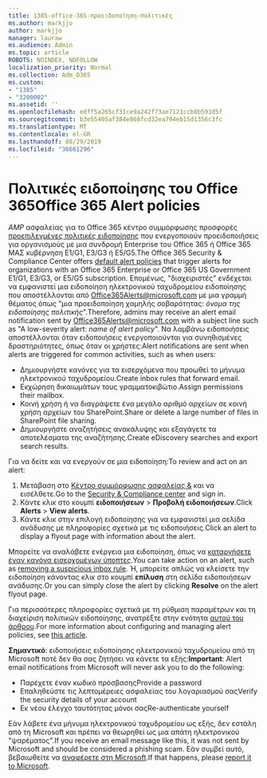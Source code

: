 ```yaml
---
title: 1385-office-365-προειδοποίηση-πολιτικές
ms.author: markjjo
author: markjjo
manager: lauraw
ms.audience: Admin
ms.topic: article
ROBOTS: NOINDEX, NOFOLLOW
localization_priority: Normal
ms.collection: Adm_O365
ms.custom:
- "1385"
- "3200002"
ms.assetid: ''
ms.openlocfilehash: edff5a265cf31ce9a242f73ae7121ccb8b591d5f
ms.sourcegitcommit: b3e55405af384e868fcd32ea794eb15d1356c3fc
ms.translationtype: MT
ms.contentlocale: el-GR
ms.lasthandoff: 08/29/2019
ms.locfileid: "36661296"
---
```

# <a name="office-365-alert-policies"></a><span data-ttu-id="9c698-102">Πολιτικές ειδοποίησης του Office 365</span><span class="sxs-lookup"><span data-stu-id="9c698-102">Office 365 Alert policies</span></span>

<span data-ttu-id="9c698-103">_AMP_ ασφαλείας για το Office 365 κέντρο συμμόρφωσης προσφορές [προεπιλεγμένες πολιτικές ειδοποίησης](https://docs.microsoft.com/office365/securitycompliance/alert-policies#default-alert-policies) που ενεργοποιούν προειδοποιήσεις για οργανισμούς με μια συνδρομή Enterprise του Office 365 ή Office 365 ΜΑΣ κυβέρνηση E1/G1, E3/G3 ή E5/G5.</span><span class="sxs-lookup"><span data-stu-id="9c698-103">The Office 365 Security & Compliance Center offers [default alert policies](https://docs.microsoft.com/office365/securitycompliance/alert-policies#default-alert-policies) that trigger alerts for organizations with an Office 365 Enterprise or Office 365 US Government E1/G1, E3/G3, or E5/G5 subscription.</span></span> <span data-ttu-id="9c698-104">Επομένως, "διαχειριστές" ενδέχεται να εμφανιστεί μια ειδοποίηση ηλεκτρονικού ταχυδρομείου ειδοποίησης που αποστέλλονται από Office365Alerts@microsoft.com με μια γραμμή θέματος όπως "μια προειδοποίηση χαμηλής σοβαρότητας: *όνομα της ειδοποίησης πολιτικής*".</span><span class="sxs-lookup"><span data-stu-id="9c698-104">Therefore, admins may receive an alert email notification sent by Office365Alerts@microsoft.com with a subject line such as "A low-severity alert: *name of alert policy*".</span></span> <span data-ttu-id="9c698-105">Να λαμβάνω ειδοποιήσεις αποστέλλονται όταν ειδοποιήσεις ενεργοποιούνται για συνηθισμένες δραστηριότητες, όπως όταν οι χρήστες:</span><span class="sxs-lookup"><span data-stu-id="9c698-105">Alert notifications are sent when alerts are triggered for common activities, such as when users:</span></span>

- <span data-ttu-id="9c698-106">Δημιουργήστε κανόνες για τα εισερχόμενα που προωθεί το μήνυμα ηλεκτρονικού ταχυδρομείου.</span><span class="sxs-lookup"><span data-stu-id="9c698-106">Create inbox rules that forward email.</span></span>
- <span data-ttu-id="9c698-107">Εκχώρηση δικαιωμάτων τους γραμματοκιβώτιο.</span><span class="sxs-lookup"><span data-stu-id="9c698-107">Assign permissions their mailbox.</span></span>
- <span data-ttu-id="9c698-108">Κοινή χρήση ή να διαγράψετε ένα μεγάλο αριθμό αρχείων σε κοινή χρήση αρχείων του SharePoint.</span><span class="sxs-lookup"><span data-stu-id="9c698-108">Share or delete a large number of files in SharePoint file sharing.</span></span>
- <span data-ttu-id="9c698-109">Δημιουργήστε αναζητήσεις ανακάλυψης και εξαγάγετε τα αποτελέσματα της αναζήτησης.</span><span class="sxs-lookup"><span data-stu-id="9c698-109">Create eDiscovery searches and export search results.</span></span>

<span data-ttu-id="9c698-110">Για να δείτε και να ενεργούν σε μια ειδοποίηση:</span><span class="sxs-lookup"><span data-stu-id="9c698-110">To review and act on an alert:</span></span>

1. <span data-ttu-id="9c698-111">Μετάβαση στο [Κέντρο συμμόρφωσης ασφαλείας &](https://protection.office.com) και να εισέλθετε.</span><span class="sxs-lookup"><span data-stu-id="9c698-111">Go to the [Security & Compliance center](https://protection.office.com) and sign in.</span></span>
2. <span data-ttu-id="9c698-112">Κάντε κλικ στο κουμπί **ειδοποιήσεων** > **Προβολή ειδοποιήσεων**.</span><span class="sxs-lookup"><span data-stu-id="9c698-112">Click **Alerts** > **View alerts**.</span></span>
3. <span data-ttu-id="9c698-113">Κάντε κλικ στην επιλογή ειδοποίησης για να εμφανιστεί μια σελίδα ανάδυσης με πληροφορίες σχετικά με τις ειδοποιήσεις.</span><span class="sxs-lookup"><span data-stu-id="9c698-113">Click an alert to display a flyout page with information about the alert.</span></span>

<span data-ttu-id="9c698-114">Μπορείτε να αναλάβετε ενέργεια μια ειδοποίηση, όπως να [καταργήσετε έναν κανόνα εισερχομένων ύποπτες](https://docs.microsoft.com/office365/securitycompliance/responding-to-a-compromised-email-account).</span><span class="sxs-lookup"><span data-stu-id="9c698-114">You can take action on an alert, such as [removing a suspicious inbox rule](https://docs.microsoft.com/office365/securitycompliance/responding-to-a-compromised-email-account).</span></span> <span data-ttu-id="9c698-115">Ή, μπορείτε απλώς να κλείσετε την ειδοποίηση κάνοντας κλικ στο κουμπί **επίλυση** στη σελίδα ειδοποιήσεων ανάδυσης.</span><span class="sxs-lookup"><span data-stu-id="9c698-115">Or you can simply close the alert by clicking **Resolve** on the alert flyout page.</span></span>

<span data-ttu-id="9c698-116">Για περισσότερες πληροφορίες σχετικά με τη ρύθμιση παραμέτρων και τη διαχείριση πολιτικών ειδοποίησης, ανατρέξτε στην ενότητα [αυτού του άρθρου](https://docs.microsoft.com/office365/securitycompliance/alert-policies).</span><span class="sxs-lookup"><span data-stu-id="9c698-116">For more information about configuring and managing alert policies, see  [this article](https://docs.microsoft.com/office365/securitycompliance/alert-policies).</span></span>

<span data-ttu-id="9c698-117">**Σημαντικό**: ειδοποιήσεις ειδοποίησης ηλεκτρονικού ταχυδρομείου από τη Microsoft ποτέ δεν θα σας ζητήσει να κάνετε τα εξής:</span><span class="sxs-lookup"><span data-stu-id="9c698-117">**Important**: Alert email notifications from Microsoft will never ask you to do the following:</span></span>

- <span data-ttu-id="9c698-118">Παρέχετε έναν κωδικό πρόσβασης</span><span class="sxs-lookup"><span data-stu-id="9c698-118">Provide a password</span></span>
- <span data-ttu-id="9c698-119">Επαληθεύστε τις λεπτομέρειες ασφαλείας του λογαριασμού σας</span><span class="sxs-lookup"><span data-stu-id="9c698-119">Verify the security details of your account</span></span>
- <span data-ttu-id="9c698-120">Εκ νέου έλεγχο ταυτότητας μόνοι σας</span><span class="sxs-lookup"><span data-stu-id="9c698-120">Re-authenticate yourself</span></span>

<span data-ttu-id="9c698-121">Εάν λάβετε ένα μήνυμα ηλεκτρονικού ταχυδρομείου ως εξής, δεν εστάλη από τη Microsoft και πρέπει να θεωρηθεί ως μια απάτη ηλεκτρονικού "ψαρέματος".</span><span class="sxs-lookup"><span data-stu-id="9c698-121">If you receive an email message like this, it was not sent by Microsoft and should be considered a phishing scam.</span></span> <span data-ttu-id="9c698-122">Εάν συμβεί αυτό, βεβαιωθείτε να [αναφέρετε στη Microsoft](https://docs.microsoft.com/office365/SecurityCompliance/report-junk-email-and-phishing-scams-in-outlook-on-the-web-eop).</span><span class="sxs-lookup"><span data-stu-id="9c698-122">If that happens, please [report it to Microsoft](https://docs.microsoft.com/office365/SecurityCompliance/report-junk-email-and-phishing-scams-in-outlook-on-the-web-eop).</span></span>